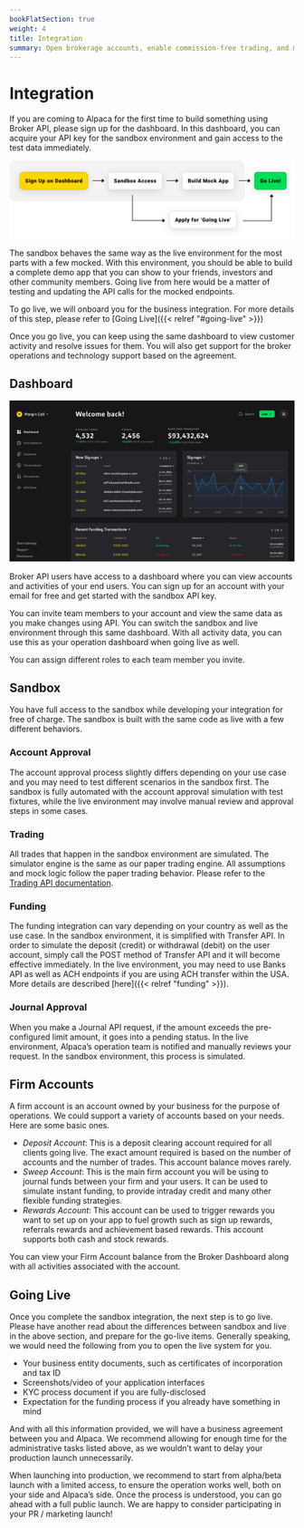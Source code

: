 ```yaml
---
bookFlatSection: true
weight: 4
title: Integration
summary: Open brokerage accounts, enable commission-free trading, and manage the ongoing user experience with Alpaca Broker API
---
```


# Integration

If you are coming to Alpaca for the first time to build something using Broker
API, please sign up for the dashboard. In this dashboard, you can acquire your
API key for the sandbox environment and gain access to the test data
immediately.

![account-overview](account-open.png)

The sandbox behaves the same way as the live environment for the most parts with a
few mocked. With this environment, you should be able to build a complete
demo app that you can show to your friends, investors and other community
members. Going live from here would be a matter of testing and updating the API
calls for the mocked endpoints.

To go live, we will onboard you for the business integration. For more details
of this step, please refer to [Going Live]({{< relref "#going-live" >}})

Once you go live, you can keep using the same dashboard to view customer
activity and resolve issues for them. You will also get support for the broker
operations and technology support based on the agreement.

## Dashboard

![screenshot](dashboard-dark-0.5x.png)

Broker API users have access to a dashboard where you can view accounts
and activities of your end users. You can sign up for an account with your email for free and get started with the sandbox API key.

You can invite team members to your account and view the same data as you make
changes using API. You can switch the sandbox and live environment through this
same dashboard. With all activity data, you can use this as your operation
dashboard when going live as well.

You can assign different roles to each team member you invite.

## Sandbox

You have full access to the sandbox while developing your integration for free
of charge. The sandbox is built with the same code as live with a few different
behaviors.

### Account Approval

The account approval process slightly differs depending on your use case and you
may need to test different scenarios in the sandbox first. The sandbox is fully
automated with the account approval simulation with test fixtures, while the
live environment may involve manual review and approval steps in some cases.

### Trading

All trades that happen in the sandbox environment are simulated. The simulator
engine is the same as our paper trading engine. All assumptions and mock logic
follow the paper trading behavior. Please refer to the [Trading API
documentation](https://alpaca.markets/docs).

### Funding

The funding integration can vary depending on your country as well as the use
case. In the sandbox environment, it is simplified with Transfer API. In order
to simulate the deposit (credit) or withdrawal (debit) on the user account,
simply call the POST method of Transfer API and it will become effective
immediately. In the live environment, you may need to use Banks API as well as
ACH endpoints if you are using ACH transfer within the USA. More details are
described [here]({{< relref "funding" >}}).

### Journal Approval

When you make a Journal API request, if the amount exceeds the pre-configured
limit amount, it goes into a pending status. In the live environment, Alpaca’s
operation team is notified and manually reviews your request. In the sandbox
environment, this process is simulated.

## Firm Accounts

A firm account is an account owned by your business for the purpose of
operations. We could support a variety of accounts based on your needs. Here are
some basic ones.

- _Deposit Account_: This is a deposit clearing account required for all clients
  going live. The exact amount required is based on the number of accounts and
  the number of trades. This account balance moves rarely.
- _Sweep Account_: This is the main firm account you will be using to journal
  funds between your firm and your users. It can be used to simulate instant
  funding, to provide intraday credit and many other flexible funding
  strategies.
- _Rewards Account_: This account can be used to trigger rewards you want to set
  up on your app to fuel growth such as sign up rewards, referrals rewards and
  achievement based rewards. This account supports both cash and stock rewards.

You can view your Firm Account balance from the Broker Dashboard along with all
activities associated with the account.

## Going Live

Once you complete the sandbox integration, the next step is to go live. Please
have another read about the differences between sandbox and live in the above
section, and prepare for the go-live items. Generally speaking, we would need
the following from you to open the live system for you.

- Your business entity documents, such as certificates of incorporation and tax
  ID
- Screenshots/video of your application interfaces
- KYC process document if you are fully-disclosed
- Expectation for the funding process if you already have something in mind

And with all this information provided, we will have a business agreement
between you and Alpaca. We recommend allowing for enough time for the
administrative tasks listed above, as we wouldn’t want to delay your production
launch unnecessarily.

When launching into production, we recommend to start from alpha/beta launch
with a limited access, to ensure the operation works well, both on your side and
Alpaca’s side. Once the process is understood, you can go ahead with a full
public launch. We are happy to consider participating in your PR / marketing
launch!

&nbsp;
